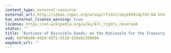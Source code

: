 ```yaml
---
content_type: external-resource
external_url: http://ideas.repec.org/a/oup/rfinst/v6y1993i4p733-64.html
has_external_license_warning: true
license: https://en.wikipedia.org/wiki/All_rights_reserved
status: ''
title: 'Auctions of Divisible Goods: on the Rationale for the Treasury Experiment'
uid: 6d796e80-e92d-4571-9118-216e8c590d04
wayback_url: ''
---
```

